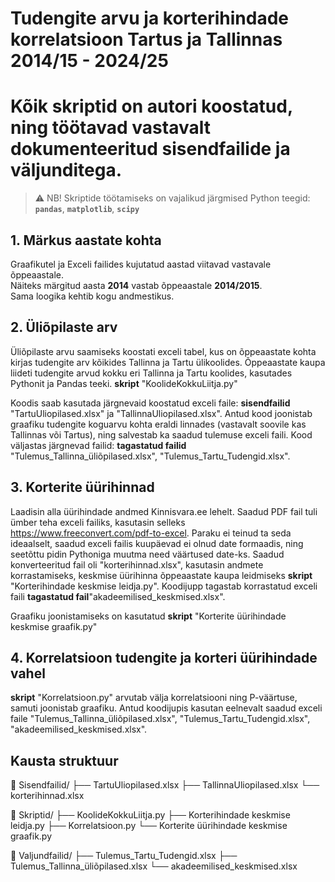 # Tudengite arvu ja korterihindade korrelatsioon Tartus ja Tallinnas 2014/15 - 2024/25
# Kõik skriptid on autori koostatud, ning töötavad vastavalt dokumenteeritud sisendfailide ja väljunditega.
> ⚠️ NB! Skriptide töötamiseks on vajalikud järgmised Python teegid:  
**`pandas`**, **`matplotlib`**, **`scipy`**

## 1. Märkus aastate kohta
Graafikutel ja Exceli failides kujutatud aastad viitavad vastavale õppeaastale.  
Näiteks märgitud aasta **2014** vastab õppeaastale **2014/2015**.  
Sama loogika kehtib kogu andmestikus.
   
## 2. Üliõpilaste arv
   
Üliõpilaste arvu saamiseks koostati exceli tabel, kus on õppeaastate kohta kirjas tudengite arv kõikides Tallinna ja Tartu ülikoolides.
Õppeaastate kaupa liideti tudengite arvud kokku eri Tallinna ja Tartu koolides, kasutades Pythonit ja Pandas teeki.
**skript** "KoolideKokkuLiitja.py"

Koodis saab kasutada järgnevaid koostatud exceli faile: **sisendfailid** "TartuUliopilased.xlsx" ja "TallinnaUliopilased.xlsx".
Antud kood joonistab graafiku tudengite koguarvu kohta eraldi linnades (vastavalt soovile kas Tallinnas või Tartus), ning salvestab ka saadud tulemuse exceli faili.
Kood väljastas järgnevad failid: **tagastatud failid** "Tulemus_Tallinna_üliõpilased.xlsx", "Tulemus_Tartu_Tudengid.xlsx".

## 3. Korterite üürihinnad
Laadisin alla üürihindade andmed Kinnisvara.ee lehelt. Saadud PDF fail tuli ümber teha exceli failiks, kasutasin selleks https://www.freeconvert.com/pdf-to-excel.
Paraku ei teinud ta seda ideaalselt, saadud exceli failis kuupäevad ei olnud date formaadis, ning seetõttu pidin Pythoniga muutma need väärtused date-ks.
Saadud konverteeritud fail oli "korterihinnad.xlsx", kasutasin andmete korrastamiseks, keskmise üürihinna õppeaastate kaupa leidmiseks **skript** "Korterihindade keskmise leidja.py".
Koodijupp tagastab korrastatud exceli faili **tagastatud fail**"akadeemilised_keskmised.xlsx".

Graafiku joonistamiseks on kasutatud **skript** "Korterite üürihindade keskmise graafik.py"

## 4. Korrelatsioon tudengite ja korteri üürihindade vahel
**skript** "Korrelatsioon.py" arvutab välja korrelatsiooni ning P-väärtuse, samuti joonistab graafiku. Antud koodijupis kasutan eelnevalt saadud exceli faile "Tulemus_Tallinna_üliõpilased.xlsx",  "Tulemus_Tartu_Tudengid.xlsx",
"akadeemilised_keskmised.xlsx".

## Kausta struktuur

📁 Sisendfailid/
   ├── TartuUliopilased.xlsx
   ├── TallinnaUliopilased.xlsx
   └── korterihinnad.xlsx

📁 Skriptid/
   ├── KoolideKokkuLiitja.py
   ├── Korterihindade keskmise leidja.py
   ├── Korrelatsioon.py
   └── Korterite üürihindade keskmise graafik.py

📁 Valjundfailid/
   ├── Tulemus_Tartu_Tudengid.xlsx
   ├── Tulemus_Tallinna_üliõpilased.xlsx
   └── akadeemilised_keskmised.xlsx

   

   
   
